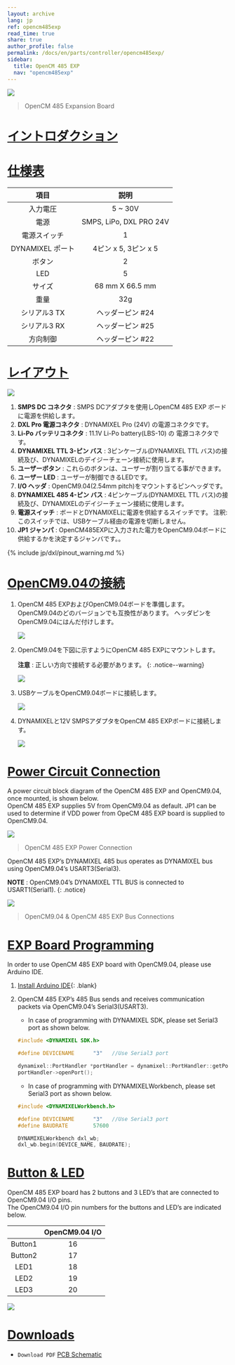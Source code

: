 ```yaml
---
layout: archive
lang: jp
ref: opencm485exp
read_time: true
share: true
author_profile: false
permalink: /docs/en/parts/controller/opencm485exp/
sidebar:
  title: OpenCM 485 EXP
  nav: "opencm485exp"
---
```


![](/assets/images/parts/controller/opencm904/opencm485exp_product.jpg)

> OpenCM 485 Expansion Board

# [イントロダクション](#introduction)

# [仕様表](#specifications)

| 項目　           | 説明　                   |
| :-------------: | :---------------------: |
| 入力電圧　　      | 5 ~ 30V                 |
| 電源　           | SMPS, LiPo, DXL PRO 24V |
| 電源スイッチ      | 1                       |
| DYNAMIXEL ポート | 4ピン x 5, 3ピン x 5　　  |
| ボタン           | 2                       |
| LED             | 5                       |
| サイズ           | 68 mm X 66.5 mm         |
| 重量　           | 32g                     |
| シリアル3 TX　　  | ヘッダーピン #24          |
| シリアル3 RX　　  | ヘッダーピン #25          |
| 方向制御　　      | ヘッダーピン #22          |

# [レイアウト](#layout)

![](/assets/images/parts/controller/opencm904/opencm485exp_01.jpg)

1. **SMPS DC コネクタ** : SMPS DCアダプタを使用しOpenCM 485 EXP ボードに電源を供給します。
2. **DXL Pro 電源コネクタ** : DYNAMIXEL Pro (24V) の電源コネクタです。
3. **Li-Po バッテリコネクタ** : 11.1V Li-Po battery(LBS-10) の 電源コネクタです。
4. **DYNAMIXEL TTL 3-ピン バス** : 3ピンケーブル(DYNAMIXEL TTL バス)の接続及び、DYNAMIXELのデイジーチェーン接続に使用します。
5. **ユーザーボタン** : これらのボタンは、ユーザーが割り当てる事ができます。
6. **ユーザー LED** : ユーザーが制御できるLEDです。
7. **I/O ヘッダ** : OpenCM9.04(2.54mm pitch)をマウントするピンヘッダです。
8. **DYNAMIXEL 485 4-ピン バス** : 4ピンケーブル(DYNAMIXEL TTL バス)の接続及び、DYNAMIXELのデイジーチェーン接続に使用します。
9. **電源スイッチ** : ボードとDYNAMIXELに電源を供給するスイッチです。  注釈: このスイッチでは、USBケーブル経由の電源を切断しません。
10. **JP1 ジャンパ** : OpenCM485EXPに入力された電力をOpenCM9.04ボードに供給するかを決定するジャンバです。。

{% include jp/dxl/pinout_warning.md %}

# [OpenCM9.04の接続](#connecting-opencm904)

1. OpenCM 485 EXPおよびOpenCM9.04ボードを準備します。 OpenCM9.04のどのバージョンでも互換性があります。 ヘッダピンをOpenCM9.04にはんだ付けします。

    ![](/assets/images/parts/controller/opencm904/opencm485exp_02.jpg)

2. OpenCM9.04を下図に示すようにOpenCM 485 EXPにマウントします。

    **注意** : 正しい方向で接続する必要があります。
    {: .notice--warning}

    ![](/assets/images/parts/controller/opencm904/opencm485exp_03.jpg)

3. USBケーブルをOpenCM9.04ボードに接続します。

    ![](/assets/images/parts/controller/opencm904/opencm485exp_04.jpg)

4. DYNAMIXELと12V SMPSアダプタをOpenCM 485 EXPボードに接続します。

    ![](/assets/images/parts/controller/opencm904/opencm485exp_05.jpg)


# [Power Circuit Connection](#power-circuit-connection)

A power circuit block diagram of the OpenCM 485 EXP and OpenCM9.04, once mounted, is shown below.  
OpenCM 485 EXP supplies 5V from OpenCM9.04 as default. JP1 can be used to determine if VDD power from OpeCM 485 EXP board is supplied to OpenCM9.04.

![](/assets/images/parts/controller/opencm904/opencm485exp_06.png)

> OpenCM 485 EXP Power Connection

OpenCM 485 EXP’s DYNAMIXEL 485 bus operates as DYNAMIXEL bus using OpenCM9.04’s USART3(Serial3).

**NOTE** : OpenCM9.04’s DYNAMIXEL TTL BUS is connected to USART1(Serial1).
{: .notice}

![](/assets/images/parts/controller/opencm904/opencm485exp_07.gif)

> OpenCM9.04 & OpenCM 485 EXP Bus Connections

# [EXP Board Programming](#exp-board-programming)


In order to use OpenCM 485 EXP board with OpenCM9.04, please use Arduino IDE.

1. [Install Arduino IDE]{: .blank}

2. OpenCM 485 EXP’s 485 Bus sends and receives communication packets via OpenCM9.04’s Serial3(USART3).  

    - In case of programming with DYNAMIXEL SDK, please set Serial3 port as shown below.

    ```cpp
    #include <DYNAMIXEL SDK.h>

    #define DEVICENAME      "3"   //Use Serial3 port

    dynamixel::PortHandler *portHandler = dynamixel::PortHandler::getPortHandler(DEVICENAME);
    portHandler->openPort();
    ```

    - In case of programming with DYNAMIXELWorkbench, please set Serial3 port as shown below.

    ```cpp
    #include <DYNAMIXELWorkbench.h>

    #define DEVICENAME      "3"   //Use Serial3 port
    #define BAUDRATE        57600

    DYNAMIXELWorkbench dxl_wb;
    dxl_wb.begin(DEVICE_NAME, BAUDRATE);
    ```

# [Button & LED](#button-led)

OpenCM 485 EXP board has 2 buttons and 3 LED’s that are connected to OpenCM9.04 I/O pins.  
The OpenCM9.04 I/O pin numbers for the buttons and LED’s are indicated below.

|         | OpenCM9.04 I/O |
|:-------:|:--------------:|
| Button1 |       16       |
| Button2 |       17       |
|  LED1   |       18       |
|  LED2   |       19       |
|  LED3   |       20       |

![](/assets/images/parts/controller/opencm904/opencm485exp_11.jpg)


# [Downloads](#downloads)

- `Download PDF` [PCB Schematic](http://support.robotis.com/en/baggage_files/opencm/schematic1___opencm_485exp.pdf)


[RoboPlus Task]: /docs/en/software/rplus1/task/getting_started/
[Number of pressed Start button]: /docs/en/software/rplus1/task/programming_02/#button-count
[Start button]: /docs/en/software/rplus1/task/programming_02/#button-count
[LN-101]: /docs/en/parts/interface/ln-101/
[ZIG-100]: /docs/en/parts/communication/zig-110/
[BT-110]: /docs/en/parts/communication/bt-110/
[BT-210]: /docs/en/parts/communication/bt-210/
[Automatic Turn-off]: /docs/en/software/rplus1/task/programming_02/#powersave-timer
[Top Gerber]: http://support.robotis.com/en/baggage_files/opencm/opencm9.04__rev_1.0(131009)-top.pdf
[Bottom Gerber]: http://support.robotis.com/en/baggage_files/opencm/opencm9.04__rev_1.0(131009)-bottom.pdf
[Gerber]: http://support.robotis.com/en/baggage_files/opencm/opencm9.04__rev_1.0(131009)-gerber.pdf
[DARWIN-MINI Controller Firmware Update]: /docs/en/edu/mini/#firmware-update
[Install Arduino IDE]: /docs/en/software/arduino_ide/
